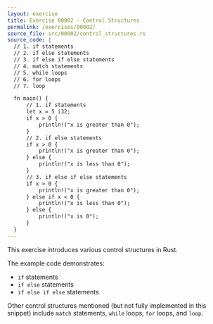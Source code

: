 ```yaml
---
layout: exercise
title: Exercise 00002 - Control Structures
permalink: /exercises/00002/
source_file: src/00002/control_structures.rs
source_code: |
  // 1. if statements
  // 2. if else statements
  // 3. if else if else statements
  // 4. match statements
  // 5. while loops
  // 6. for loops
  // 7. loop

  fn main() {
      // 1. if statements
      let x = 5 i32;
      if x > 0 {
          println!("x is greater than 0");
      }
      // 2. if else statements
      if x > 0 {
          println!("x is greater than 0");
      } else {
          println!("x is less than 0");
      }
      // 3. if else if else statements
      if x > 0 {
          println!("x is greater than 0");
      } else if x < 0 {
          println!("x is less than 0");
      } else {
          println!("x is 0");
      }
  }
---
```


This exercise introduces various control structures in Rust.

The example code demonstrates:
- `if` statements
- `if else` statements
- `if else if else` statements

Other control structures mentioned (but not fully implemented in this snippet) include `match` statements, `while` loops, `for` loops, and `loop`. 
